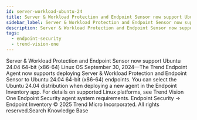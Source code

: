 ```yaml
---
id: server-workload-ubuntu-24
title: Server & Workload Protection and Endpoint Sensor now support Ubuntu 24.04 64-bit (x86-64) Linux OS
sidebar_label: Server & Workload Protection and Endpoint Sensor now support Ubuntu 24.04 64-bit (x86-64) Linux OS
description: Server & Workload Protection and Endpoint Sensor now support Ubuntu 24.04 64-bit (x86-64) Linux OS
tags:
  - endpoint-security
  - trend-vision-one
---
```


 Server & Workload Protection and Endpoint Sensor now support Ubuntu 24.04 64-bit (x86-64) Linux OS September 30, 2024—The Trend Endpoint Agent now supports deploying Server & Workload Protection and Endpoint Sensor to Ubuntu 24.04 64-bit (x86-64) endpoints. You can select the Ubuntu 24.04 distribution when deploying a new agent in the Endpoint Inventory app. For details on supported Linux platforms, see Trend Vision One Endpoint Security agent system requirements. Endpoint Security → Endpoint Inventory © 2025 Trend Micro Incorporated. All rights reserved.Search Knowledge Base